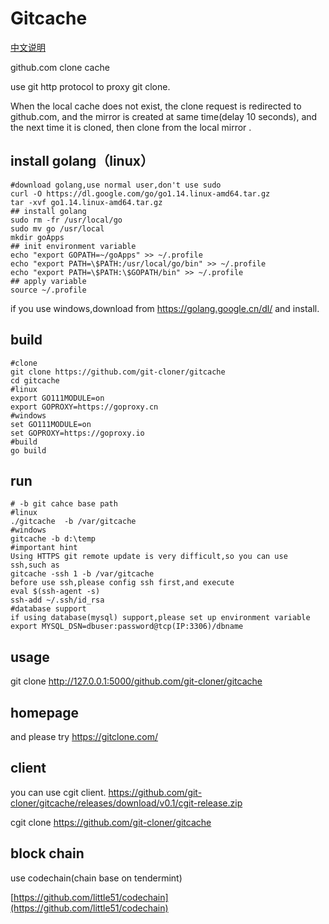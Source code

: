 # Gitcache
[中文说明](https://github.com/git-cloner/gitcache/blob/master/README_cn.md)

github.com clone cache

use git http  protocol to proxy git clone.

When the local cache does not exist, the clone request is redirected to github.com, and the mirror is created at same time(delay 10 seconds), and the next time it is cloned, then clone from the local mirror .

## install golang（linux）

```shell
#download golang,use normal user,don't use sudo
curl -O https://dl.google.com/go/go1.14.linux-amd64.tar.gz
tar -xvf go1.14.linux-amd64.tar.gz
## install golang
sudo rm -fr /usr/local/go
sudo mv go /usr/local
mkdir goApps
## init environment variable
echo "export GOPATH=~/goApps" >> ~/.profile
echo "export PATH=\$PATH:/usr/local/go/bin" >> ~/.profile
echo "export PATH=\$PATH:\$GOPATH/bin" >> ~/.profile
## apply variable
source ~/.profile
```

if you use windows,download from https://golang.google.cn/dl/ and install.

## build

```shell
#clone
git clone https://github.com/git-cloner/gitcache
cd gitcache
#linux
export GO111MODULE=on
export GOPROXY=https://goproxy.cn
#windows
set GO111MODULE=on
set GOPROXY=https://goproxy.io
#build
go build
```

## run

```shell
# -b git cahce base path
#linux
./gitcache  -b /var/gitcache
#windows
gitcache -b d:\temp
#important hint
Using HTTPS git remote update is very difficult,so you can use ssh,such as
gitcache -ssh 1 -b /var/gitcache
before use ssh,please config ssh first,and execute
eval $(ssh-agent -s)
ssh-add ~/.ssh/id_rsa
#database support
if using database(mysql) support,please set up environment variable
export MYSQL_DSN=dbuser:password@tcp(IP:3306)/dbname
```

 

## usage

git clone http://127.0.0.1:5000/github.com/git-cloner/gitcache

## homepage

and please try https://gitclone.com/ 

## client

you can use cgit client. https://github.com/git-cloner/gitcache/releases/download/v0.1/cgit-release.zip

cgit clone https://github.com/git-cloner/gitcache

## block chain

use codechain(chain base on tendermint)

[https://github.com/little51/codechain](https://github.com/little51/codechain)
